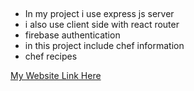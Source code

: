 ##
* In my project i use express js server
* i also use client side with react router
* firebase authentication
* in this project include chef information
* chef recipes

[My Website Link Here](https://chef-auth-router-client.web.app/)
